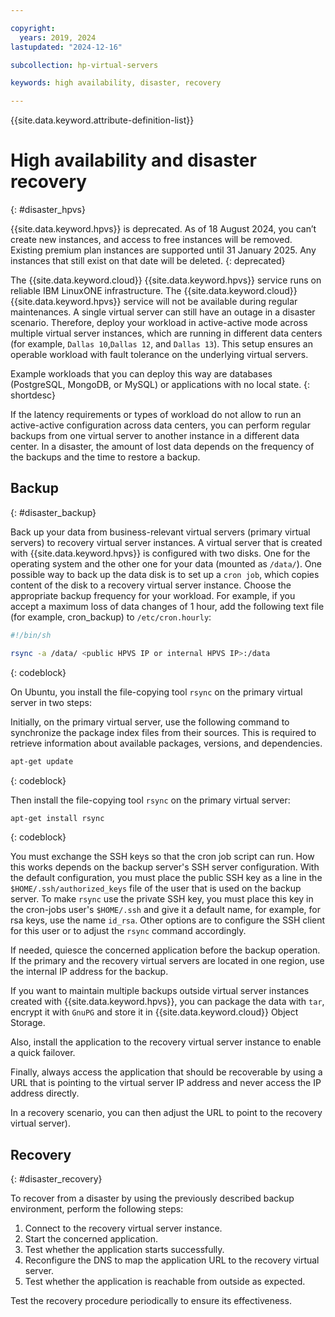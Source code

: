 ```yaml
---

copyright:
  years: 2019, 2024
lastupdated: "2024-12-16"

subcollection: hp-virtual-servers

keywords: high availability, disaster, recovery

---
```


{{site.data.keyword.attribute-definition-list}}

# High availability and disaster recovery
{: #disaster_hpvs}

{{site.data.keyword.hpvs}} is deprecated. As of 18 August 2024, you can’t create new instances, and access to free instances will be removed. Existing premium plan instances are supported until 31 January 2025. Any instances that still exist on that date will be deleted.
{: deprecated}

The {{site.data.keyword.cloud}} {{site.data.keyword.hpvs}} service runs on reliable IBM LinuxONE infrastructure. The {{site.data.keyword.cloud}} {{site.data.keyword.hpvs}} service will not be available during regular maintenances. A single virtual server can still have an outage in a disaster scenario. Therefore, deploy your workload in active-active mode across multiple virtual server instances, which are running in different data centers (for example, `Dallas 10`,`Dallas 12`, and `Dallas 13`). This setup ensures an operable workload with fault tolerance on the underlying virtual servers.

Example workloads that you can deploy this way are databases (PostgreSQL, MongoDB, or MySQL) or applications with no local state.
{: shortdesc}

If the latency requirements or types of workload do not allow to run an active-active configuration across data centers, you can perform regular backups from one virtual server to another instance in a different data center. In a disaster, the amount of lost data depends on the frequency of the backups and the time to restore a backup.

## Backup
{: #disaster_backup}

Back up your data from business-relevant virtual servers (primary virtual servers) to recovery virtual server instances. A virtual server that is created with {{site.data.keyword.hpvs}} is configured with two disks. One for the operating system and the other one for your data (mounted as `/data/`). One possible way to back up the data disk is to set up a `cron job`, which copies content of the disk to a recovery virtual server instance. Choose the appropriate backup frequency for your workload. For example, if you accept a maximum loss of data changes of 1 hour, add the following text file (for example, cron_backup) to `/etc/cron.hourly`:

```sh
#!/bin/sh

rsync -a /data/ <public HPVS IP or internal HPVS IP>:/data
```
{: codeblock}

On Ubuntu, you install the file-copying tool `rsync` on the primary virtual server in two steps:

Initially, on the primary virtual server, use the following command to synchronize the package index files from their sources. This is required to retrieve information about available packages, versions, and dependencies.

```sh
apt-get update
```
{: codeblock}

Then install the file-copying tool `rsync` on the primary virtual server:

```sh
apt-get install rsync
```
{: codeblock}

You must exchange the SSH keys so that the cron job script can run. How this works depends on the backup server's SSH server configuration. With the default configuration, you must place the public SSH key as a line in the `$HOME/.ssh/authorized_keys` file of the user that is used on the backup server. To make `rsync` use the private SSH key, you must place this key in the cron-jobs user's `$HOME/.ssh` and give it a default name, for example, for rsa keys, use the name  `id_rsa`. Other options are to configure the SSH client for this user or to adjust the `rsync` command accordingly.

If needed, quiesce the concerned application before the backup operation. If the primary and the recovery virtual servers are located in one region, use the internal IP address for the backup.

If you want to maintain multiple backups outside virtual server instances created with {{site.data.keyword.hpvs}}, you can package the data with `tar`, encrypt it with `GnuPG` and store it in {{site.data.keyword.cloud}} Object Storage.

Also, install the application to the recovery virtual server instance to enable a quick failover.

Finally, always access the application that should be recoverable by using a URL that is pointing to the virtual server IP address and never access the IP address directly.

In a recovery scenario, you can then adjust the URL to point to the recovery virtual server).

## Recovery
{: #disaster_recovery}

To recover from a disaster by using the previously described backup environment, perform the following steps:

1.  Connect to the recovery virtual server instance.
2.  Start the concerned application.
3.  Test whether the application starts successfully.
4.  Reconfigure the DNS to map the application URL to the recovery virtual server.
5.  Test whether the application is reachable from outside as expected.

 Test the recovery procedure periodically to ensure its effectiveness.
